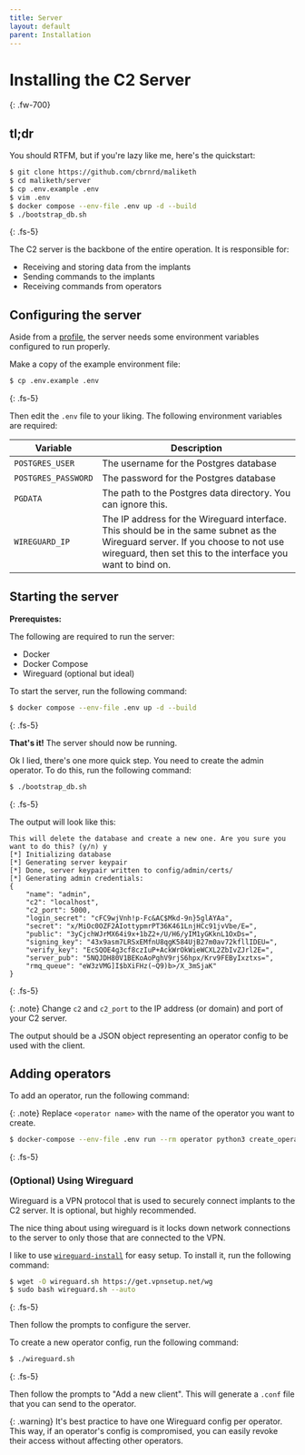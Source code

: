 ```yaml
---
title: Server
layout: default
parent: Installation
---
```


# Installing the C2 Server
{: .fw-700}

## tl;dr
You should RTFM, but if you're lazy like me, here's the quickstart:
```bash
$ git clone https://github.com/cbrnrd/maliketh
$ cd maliketh/server
$ cp .env.example .env
$ vim .env
$ docker compose --env-file .env up -d --build
$ ./bootstrap_db.sh
```
{: .fs-5}

The C2 server is the backbone of the entire operation. It is responsible for:

* Receiving and storing data from the implants
* Sending commands to the implants
* Receiving commands from operators

## Configuring the server

Aside from a [profile](../profile/), the server needs some environment variables configured to run properly.

Make a copy of the example environment file:

```bash
$ cp .env.example .env
```
{: .fs-5}

Then edit the `.env` file to your liking. The following environment variables are required:

| Variable | Description |
| --- | --- |
| `POSTGRES_USER` | The username for the Postgres database |
| `POSTGRES_PASSWORD` | The password for the Postgres database |
| `PGDATA` | The path to the Postgres data directory. You can ignore this. |
| `WIREGUARD_IP` | The IP address for the Wireguard interface. This should be in the same subnet as the Wireguard server. If you choose to not use wireguard, then set this to the interface you want to bind on. |

## Starting the server

**Prerequistes:**

The following are required to run the server:
* Docker
* Docker Compose
* Wireguard (optional but ideal)

To start the server, run the following command:

```bash
$ docker compose --env-file .env up -d --build
```
{: .fs-5}

**That's it!** The server should now be running.

Ok I lied, there's one more quick step. You need to create the admin operator. To do this, run the following command:

```bash
$ ./bootstrap_db.sh
```
{: .fs-5}

The output will look like this:

```
This will delete the database and create a new one. Are you sure you want to do this? (y/n) y
[*] Initializing database
[*] Generating server keypair
[*] Done, server keypair written to config/admin/certs/
[*] Generating admin credentials:
{
    "name": "admin",
    "c2": "localhost",
    "c2_port": 5000,
    "login_secret": "cFC9wjVnh!p-Fc&AC$Mkd-9n}5glAYAa",
    "secret": "x/MiOc0OZF2AIottypmrPT36K461LnjHCc91jvVbe/E=",
    "public": "3yCjchWJrMX64i9x+1bZ2+/U/H6/yIM1yGKknL1OxDs=",
    "signing_key": "43x9asm7LRSxEMfnU8qgK584UjB27m0av72kfllIDEU=",
    "verify_key": "EcSQOE4g3cf8czIuP+AckWrOkWieWCXL2ZbIvZJrl2E=",
    "server_pub": "5NQJDH80V1BEKoAoPghV9rjS6hpx/Krv9FEByIxztxs=",
    "rmq_queue": "eW3zVMG]I$bXiFHz(~Q9)b>/X_3mSjaK"
}
```
{: .fs-5}

{: .note}
Change `c2` and `c2_port` to the IP address (or domain) and port of your C2 server.

The output should be a JSON object representing an operator config to be used with the client.

## Adding operators

To add an operator, run the following command:

{: .note}
Replace `<operator name>` with the name of the operator you want to create.

```bash
$ docker-compose --env-file .env run --rm operator python3 create_operator.py -n <operator name>
```
{: .fs-5}

### (Optional) Using Wireguard

Wireguard is a VPN protocol that is used to securely connect implants to the C2 server. It is optional, but highly recommended.

The nice thing about using wireguard is it locks down network connections to the server to only those that are connected to the VPN.

I like to use [`wireguard-install`](https://github.com/hwdsl2/wireguard-install) for easy setup.
To install it, run the following command:

```bash
$ wget -O wireguard.sh https://get.vpnsetup.net/wg
$ sudo bash wireguard.sh --auto
```
{: .fs-5}

Then follow the prompts to configure the server.

To create a new operator config, run the following command:

```bash
$ ./wireguard.sh
```
{: .fs-5}

Then follow the prompts to "Add a new client". This will generate a `.conf` file that you can send to the operator.

{: .warning}
It's best practice to have one Wireguard config per operator. This way, if an operator's config is compromised, you can easily revoke their access without affecting other operators.